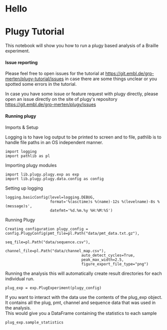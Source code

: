 # Hello

# Plugy Tutorial
This notebook will show you how to run a plugy based analysis of a Braille experiment.

#### Issue reporting
Please feel free to open issues for the tutorial at https://git.embl.de/grp-merten/plugy-tutorial/issues
in case there are some things unclear or you spotted some errors in the tutorial.

In case you have some issue or feature request with plugy directly, please open an issue
directly on the site of plugy's repository https://git.embl.de/grp-merten/plugy/issues 

#### Running plugy

Imports & Setup

Logging is to have log output to be printed to screen and to file,
pathlib is to handle file paths in an OS independent manner. 
```
import logging
import pathlib as pl
```
Importing plugy modules
```
import lib.plugy.plugy.exp as exp
import lib.plugy.plugy.data.config as config
```
Setting up logging 
```
logging.basicConfig(level=logging.DEBUG,
                    format='%(asctime)s %(name)-12s %(levelname)-8s %(message)s',
                    datefmt='%d.%m.%y %H:%M:%S')
```
Running Plugy
```
Creating configuration plugy_config = config.PlugyConfig(pmt_file=pl.Path("data/pmt_data.txt.gz"),
                                  seq_file=pl.Path("data/sequence.csv"),
                                  channel_file=pl.Path("data/channel_map.csv"),
                                  auto_detect_cycles=True,
                                  peak_max_width=2.5,
                                  figure_export_file_type="png")
```
Running the analysis
this will automatically create result directories for each individual run.
```
plug_exp = exp.PlugExperiment(plugy_config)
```
If you want to interact with the data use the contents of the plug_exp object. 
It contains all the plug, pmt, channel and sequence data that was used in the analysis.  
This would give you a DataFrame containing the statistics to each sample

```
plug_exp.sample_statistics
```
